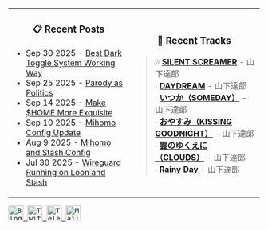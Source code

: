 <div align="center">
  <table>
    <tr>
      <td>
        <div align="center">
          <h3>📋 Recent Posts</h3>
        </div>
        <div align="left">
        
<!-- feed start -->
- Sep 30 2025 - [Best Dark Toggle System Working Way](https://gholts.top/posts/best-dark-toggle-system/)
- Sep 25 2025 - [Parody as Politics](https://gholts.top/posts/parody-as-politics/)
- Sep 14 2025 - [Make $HOME More Exquisite](https://gholts.top/posts/home-dir-organization/)
- Sep 10 2025 - [Mihomo Config Update](https://gholts.top/posts/yaml-update/)
- Aug 9 2025 - [Mihomo and Stash Config](https://gholts.top/posts/yaml/)
- Jul 30 2025 - [Wireguard Running on Loon and Stash](https://gholts.top/posts/wireguard/)
<!-- feed end -->
        
</div>
      </td>
      <td>
        <div align="center">
          <h3>🎵 Recent Tracks</h3>
        </div>
        <div align="left">
        
<!--START_LASTFM_RECENT:{"rows": 6}-->
> 🎶 **[SILENT SCREAMER](https://www.last.fm/music/%E5%B1%B1%E4%B8%8B%E9%81%94%E9%83%8E/_/SILENT+SCREAMER)** - 山下達郎<br/>
> ∙ **[DAYDREAM](https://www.last.fm/music/%E5%B1%B1%E4%B8%8B%E9%81%94%E9%83%8E/_/DAYDREAM)** - 山下達郎<br/>
> ∙ **[いつか（SOMEDAY）](https://www.last.fm/music/%E5%B1%B1%E4%B8%8B%E9%81%94%E9%83%8E/_/%E3%81%84%E3%81%A4%E3%81%8B%EF%BC%88SOMEDAY%EF%BC%89)** - 山下達郎<br/>
> ∙ **[おやすみ（KISSING GOODNIGHT）](https://www.last.fm/music/%E5%B1%B1%E4%B8%8B%E9%81%94%E9%83%8E/_/%E3%81%8A%E3%82%84%E3%81%99%E3%81%BF%EF%BC%88KISSING+GOODNIGHT%EF%BC%89)** - 山下達郎<br/>
> ∙ **[雲のゆくえに（CLOUDS）](https://www.last.fm/music/%E5%B1%B1%E4%B8%8B%E9%81%94%E9%83%8E/_/%E9%9B%B2%E3%81%AE%E3%82%86%E3%81%8F%E3%81%88%E3%81%AB%EF%BC%88CLOUDS%EF%BC%89)** - 山下達郎<br/>
> ∙ **[Rainy Day](https://www.last.fm/music/%E5%B1%B1%E4%B8%8B%E9%81%94%E9%83%8E/_/Rainy+Day)** - 山下達郎<br/>
<!--END_LASTFM_RECENT-->
        
</div>
      </td>
    </tr>
  </table>
</div>

<div align="left">
  <kbd>
    <a href="https://gholts.top/">
      <img
        src="https://img.shields.io/badge/Blog-black?logo=astro&logoColor=white&style=flat"
        alt="Blog"
        height="30"
      />
    </a>
  </kbd>
  <kbd>
    <a href="https://x.com/GhostMxv/">
      <img
        src="https://img.shields.io/badge/Twitter-black?logo=x&logoColor=white&style=flat"
        alt="Twitter"
        height="30"
      />
    </a>
  </kbd>
  <kbd>
    <a href="https://t.me/Gholts0c/">
      <img
        src="https://img.shields.io/badge/Telegram-blue?logo=telegram&logoColor=white&style=flat"
        alt="Telegram"
        height="30"
      />
    </a>
  </kbd>
  <kbd>
    <a href="mailto:gholts0@icloud.com">
      <img
        src="https://img.shields.io/badge/Mail-red?logo=gmail&logoColor=white&style=flat"
        alt="Mail"
        height="30"
      />
    </a>
  </kbd>
</div>
